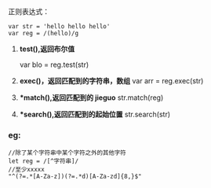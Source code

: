 正则表达式：

```
var str = 'hello hello hello'
var reg = /(hello)/g
```

1. **test(),返回布尔值**

   var blo = reg.test(str)

2. **exec()，返回匹配到的字符串，数组**
   var arr = reg.exec(str)
3. **\*match(),返回匹配到的 jieguo**
   str.match(reg)
4. **\*search(),返回匹配到的起始位置**
   str.search(str)

### eg:

```
//除了某个字符串中某个字符之外的其他字符
let reg = /[^字符串]/
//至少xxxxx
"^(?=.*[A-Za-z])(?=.*d)[A-Za-zd]{8,}$"
```
